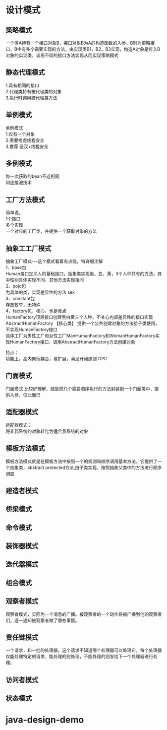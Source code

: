 # 设计模式
## 策略模式
一个类A持有一个接口对象B，接口对象B为A的构造函数的入参。B则为策略接口，B中有多个需要实现的方法，由实现类B1，B2，B3实现，构造A对象是传入B对象的实现类，调用不同的接口方法实现从而实现策略模式
## 静态代理模式
1.具有相同的接口<br>
2.代理类持有被代理类的对象<br>
3.执行时调用被代理类方法<br>
## 单例模式
单例模式<br>
1.仅有一个对象<br>
2.需要考虑线程安全<br>
3.推荐 恶汉+线程安全<br>
## 多例模式
每一次获取的bean不近相同<br>
如连接池技术
## 工厂方法模式
简单说，<br>
1个接口<br>
多个实现<br>
一个对应的工厂类，并提供一个获取对象的方法<br>
## 抽象工工厂模式
抽象工厂模式---这个模式看着有点绕，特详细注解<br>
1、base包<br>
Human接口定义人的基础接口，抽象类实现黑，白，黄，3个人种共有的方法，其中性别具体实现不同，其他方法实现相同<br>
2、pojo包<br>
为具体的类，实现差异性的方法 sex<br>
3、constant包<br>
存放枚举，无特殊<br>
4、factory包，核心，也是难点<br>
HumanFactory顶层接口创建黑白黄三个人种，不关心内部差异性的接口实现<br>
AbstractHumanFactory 【核心类】 提供一个公共创建对象的方法给子类使用，不实现HumanFactory接口<br>
具体工厂为男性工厂和女性工厂ManHumanFactory和WomanHumanFactory实现HumanFactory接口，调用AbstractHumanFactory方法创建对象<br>

特点：<br>
功能上，高内聚低耦合，易扩展，满足开闭原则 OPC<br>
## 门面模式
门面模式
   比较好理解，就是把几个需要顺序执行的方法封装到一个门面类中，提供入参，仅此而已
## 适配器模式
适配器模式：<br>
    将非我系统的对象转化为适合我系统的对象
## 模板方法模式
模板方法模式就是在模板方法中按照一个的规则和顺序调用基本方法，它提供了一个抽象类，abstract protected方法,由子类实现，按照抽象父类中的方法进行顺序调度
## 建造者模式

## 桥梁模式

## 命令模式

## 装饰器模式

## 迭代器模式

## 组合模式

## 观察者模式
观察者模式，实际为一个消息的广播。被观察者的一个动作将被广播到他的观察者们，逐一通知被观察者做了哪些事情。
## 责任链模式
一个请求，和一批的处理器，这个请求不知道哪个处理器可以处理它，每个处理器仅能处理特定的请求，能处理的则处理，不能处理的则发给下一个处理器进行处理。
## 访问者模式

## 状态模式
# java-design-demo

